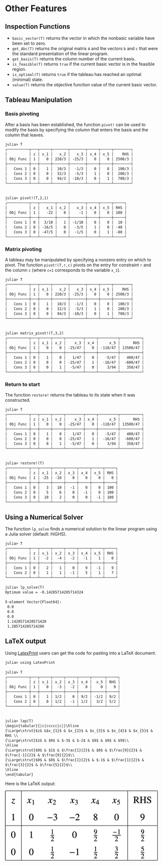 
# Other Features

## Inspection Functions

* `basic_vector(T)` returns the vector in which the nonbasic variable have been set to zero. 
* `get_Abc(T)` returns the original matrix `A` and the vectors `b` and `c` that were the standard presentation of the linear program.
* `get_basis(T)` returns the column number of the current basis.
* `is_feasible(T)` returns `true` if the current basic vector is in the feasible region.
* `is_optimal(T)` returns `true` if the tableau has reached an optimal (minimal) state.
* `value(T)` returns the objective function value of the current basic vector. 

## Tableau Manipulation

### Basis pivoting

After a basis has been established, the function `pivot!` can be used to modify the basis by specifying the column that enters the basis and the column that leaves.
```
julia> T
┌──────────┬───┬─────┬───────┬───────┬─────┬─────┬────────┐
│          │ z │ x_1 │   x_2 │   x_3 │ x_4 │ x_5 │    RHS │
│ Obj Func │ 1 │   0 │ 220/3 │ -25/3 │   0 │   0 │ 2500/3 │
├──────────┼───┼─────┼───────┼───────┼─────┼─────┼────────┤
│   Cons 1 │ 0 │   1 │  10/3 │  -1/3 │   0 │   0 │  100/3 │
│   Cons 2 │ 0 │   0 │  32/3 │  -5/3 │   1 │   0 │  200/3 │
│   Cons 3 │ 0 │   0 │  94/3 │ -10/3 │   0 │   1 │  700/3 │
└──────────┴───┴─────┴───────┴───────┴─────┴─────┴────────┘


julia> pivot!(T,2,1)
┌──────────┬───┬───────┬─────┬───────┬─────┬─────┬─────┐
│          │ z │   x_1 │ x_2 │   x_3 │ x_4 │ x_5 │ RHS │
│ Obj Func │ 1 │   -22 │   0 │    -1 │   0 │   0 │ 100 │
├──────────┼───┼───────┼─────┼───────┼─────┼─────┼─────┤
│   Cons 1 │ 0 │  3/10 │   1 │ -1/10 │   0 │   0 │  10 │
│   Cons 2 │ 0 │ -16/5 │   0 │  -3/5 │   1 │   0 │ -40 │
│   Cons 3 │ 0 │ -47/5 │   0 │  -1/5 │   0 │   1 │ -80 │
└──────────┴───┴───────┴─────┴───────┴─────┴─────┴─────┘
```

### Matrix pivoting

A tableau may be manipulated by specifying a nonzero entry on which to pivot. The function `pivot!(T,r,c)` pivots on the entry for constraint `r` and the column `c` (where `c=1` corresponds to the variable `x_1`).
```
julia> T
┌──────────┬───┬─────┬───────┬───────┬─────┬─────┬────────┐
│          │ z │ x_1 │   x_2 │   x_3 │ x_4 │ x_5 │    RHS │
│ Obj Func │ 1 │   0 │ 220/3 │ -25/3 │   0 │   0 │ 2500/3 │
├──────────┼───┼─────┼───────┼───────┼─────┼─────┼────────┤
│   Cons 1 │ 0 │   1 │  10/3 │  -1/3 │   0 │   0 │  100/3 │
│   Cons 2 │ 0 │   0 │  32/3 │  -5/3 │   1 │   0 │  200/3 │
│   Cons 3 │ 0 │   0 │  94/3 │ -10/3 │   0 │   1 │  700/3 │
└──────────┴───┴─────┴───────┴───────┴─────┴─────┴────────┘


julia> matrix_pivot!(T,3,2)
┌──────────┬───┬─────┬─────┬────────┬─────┬─────────┬──────────┐
│          │ z │ x_1 │ x_2 │    x_3 │ x_4 │     x_5 │      RHS │
│ Obj Func │ 1 │   0 │   0 │ -25/47 │   0 │ -110/47 │ 13500/47 │
├──────────┼───┼─────┼─────┼────────┼─────┼─────────┼──────────┤
│   Cons 1 │ 0 │   1 │   0 │   1/47 │   0 │   -5/47 │   400/47 │
│   Cons 2 │ 0 │   0 │   0 │ -25/47 │   1 │  -16/47 │  -600/47 │
│   Cons 3 │ 0 │   0 │   1 │  -5/47 │   0 │    3/94 │   350/47 │
└──────────┴───┴─────┴─────┴────────┴─────┴─────────┴──────────┘
```

### Return to start

The function `restore!` returns the tableau to its state when it was constructed. 
```
julia> T
┌──────────┬───┬─────┬─────┬────────┬─────┬─────────┬──────────┐
│          │ z │ x_1 │ x_2 │    x_3 │ x_4 │     x_5 │      RHS │
│ Obj Func │ 1 │   0 │   0 │ -25/47 │   0 │ -110/47 │ 13500/47 │
├──────────┼───┼─────┼─────┼────────┼─────┼─────────┼──────────┤
│   Cons 1 │ 0 │   1 │   0 │   1/47 │   0 │   -5/47 │   400/47 │
│   Cons 2 │ 0 │   0 │   0 │ -25/47 │   1 │  -16/47 │  -600/47 │
│   Cons 3 │ 0 │   0 │   1 │  -5/47 │   0 │    3/94 │   350/47 │
└──────────┴───┴─────┴─────┴────────┴─────┴─────────┴──────────┘


julia> restore!(T)
┌──────────┬───┬─────┬─────┬─────┬─────┬─────┬─────┐
│          │ z │ x_1 │ x_2 │ x_3 │ x_4 │ x_5 │ RHS │
│ Obj Func │ 1 │ -25 │ -10 │   0 │   0 │   0 │   0 │
├──────────┼───┼─────┼─────┼─────┼─────┼─────┼─────┤
│   Cons 1 │ 0 │   3 │  10 │  -1 │   0 │   0 │ 100 │
│   Cons 2 │ 0 │   5 │   6 │   0 │  -1 │   0 │ 100 │
│   Cons 3 │ 0 │  10 │   2 │   0 │   0 │  -1 │ 100 │
└──────────┴───┴─────┴─────┴─────┴─────┴─────┴─────┘
```


## Using a Numerical Solver

The function `lp_solve` finds a numerical solution to the linear program 
using a Julia solver (default: HiGHS).

```
julia> T
┌──────────┬───┬─────┬─────┬─────┬─────┬─────┬─────┐
│          │ z │ x_1 │ x_2 │ x_3 │ x_4 │ x_5 │ RHS │
│ Obj Func │ 1 │  -2 │  -4 │  -2 │  -1 │   1 │   0 │
├──────────┼───┼─────┼─────┼─────┼─────┼─────┼─────┤
│   Cons 1 │ 0 │   2 │   1 │   0 │   9 │  -1 │   9 │
│   Cons 2 │ 0 │   1 │   1 │  -1 │   5 │   1 │   7 │
└──────────┴───┴─────┴─────┴─────┴─────┴─────┴─────┘

julia> lp_solve(T)
Optimum value = -0.14285714285714324

5-element Vector{Float64}:
 0.0
 0.0
 0.0
 1.1428571428571428
 1.285714285714286
```


## LaTeX output

Using [LatexPrint](https://github.com/scheinerman/LatexPrint.jl) users can get the 
code for pasting into a LaTeX document.
```
julia> using LatexPrint

julia> T
┌──────────┬───┬─────┬─────┬─────┬─────┬──────┬─────┐
│          │ z │ x_1 │ x_2 │ x_3 │ x_4 │  x_5 │ RHS │
│ Obj Func │ 1 │   0 │  -3 │  -2 │   8 │    0 │   9 │
├──────────┼───┼─────┼─────┼─────┼─────┼──────┼─────┤
│   Cons 1 │ 0 │   1 │ 1/2 │   0 │ 9/2 │ -1/2 │ 9/2 │
│   Cons 2 │ 0 │   0 │ 1/2 │  -1 │ 1/2 │  3/2 │ 5/2 │
└──────────┴───┴─────┴─────┴─────┴─────┴──────┴─────┘


julia> lap(T)
\begin{tabular}{|c|ccccc|c|}\hline 
{\Large\strut}$z$ &$x_{1}$ & $x_{2}$ & $x_{3}$ & $x_{4}$ & $x_{5}$ & RHS \\
{\Large\strut}$1$ & $0$ & $-3$ & $-2$ & $8$ & $0$ & $9$\\
\hline 
{\Large\strut}$0$ & $1$ & $\frac{1}{2}$ & $0$ & $\frac{9}{2}$ & $\frac{-1}{2}$ & $\frac{9}{2}$\\
{\Large\strut}$0$ & $0$ & $\frac{1}{2}$ & $-1$ & $\frac{1}{2}$ & $\frac{3}{2}$ & $\frac{5}{2}$\\
\hline 
\end{tabular}
```

Here is the LaTeX output:

![](tableau.png)
